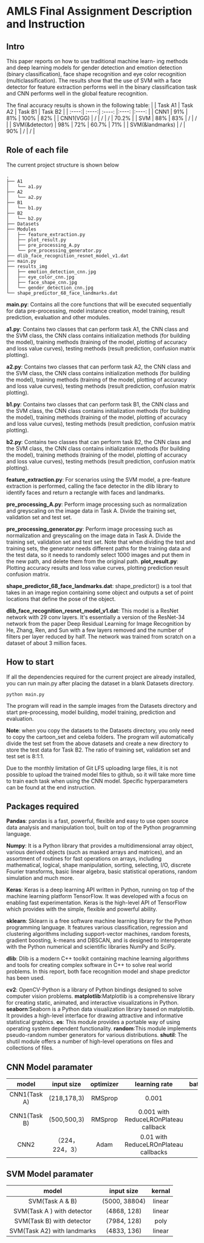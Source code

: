 # AMLS Final Assignment Description and Instruction
## Intro
This paper reports on how to use traditional machine learn- ing methods and deep learning models for gender detection and emotion detection (binary classification), face shape recognition and eye color recognition (multiclassification). The results show that the use of SVM with a face detector for feature extraction performs well in the binary classification task and CNN performs well in the global feature recognition.

The final accuracy results is shown in the following table:
|  | Task A1 | Task A2 | Task B1 | Task B2 |
| :----:| :----:| :----: |:----: |:----: |
| CNN1 | 91% | 81% | 100% | 82% |
| CNN1(VGG) | / | / | / | 70.2% |
| SVM | 88% | 83% | / | / |
| SVM(&detector) | 98% | 72% | 60.7% | 71% |
| SVM(&landmarks) | / | 90% | / | / |

## Role of each file
The current project structure is shown below
```
.
├── A1
│   └── a1.py
├── A2
│   └── a2.py
├── B1
│   └── b1.py
├── B2
│   └── b2.py
├── Datasets
├── Modules
│   ├── feature_extraction.py
│   ├── plot_result.py
│   ├── pre_processing_A.py
│   └── pre_processing_generator.py
├── dlib_face_recognition_resnet_model_v1.dat
├── main.py
├── results_img
│   ├── emotion_detection_cnn.jpg
│   ├── eye_color_cnn.jpg
│   ├── face_shape_cnn.jpg
│   └── gender_detection_cnn.jpg
└── shape_predictor_68_face_landmarks.dat
```

**main.py**: Contains all the core functions that will be executed sequentially for data pre-processing, model instance creation, model training, result prediction, evaluation and other modules. 

**a1.py**: Contains two classes that can perform task A1, the CNN class and the SVM class, the CNN class contains initialization methods (for building the model), training methods (training of the model, plotting of accuracy and loss value curves), testing methods (result prediction, confusion matrix plotting). 

**a2.py**: Contains two classes that can perform task A2, the CNN class and the SVM class, the CNN class contains initialization methods (for building the model), training methods (training of the model, plotting of accuracy and loss value curves), testing methods (result prediction, confusion matrix plotting). 

**b1.py**: Contains two classes that can perform task B1, the CNN class and the SVM class, the CNN class contains initialization methods (for building the model), training methods (training of the model, plotting of accuracy and loss value curves), testing methods (result prediction, confusion matrix plotting). 

**b2.py**: Contains two classes that can perform task B2, the CNN class and the SVM class, the CNN class contains initialization methods (for building the model), training methods (training of the model, plotting of accuracy and loss value curves), testing methods (result prediction, confusion matrix plotting). 

**feature_extraction.py**: For scenarios using the SVM model, a pre-feature extraction is performed, calling the face detector in the dlib library to identify faces and return a rectangle with faces and landmarks.

**pre_processing_A.py**: Perform image processing such as normalization and greyscaling on the image data in Task A. Divide the training set, validation set and test set.  

**pre_processing_generator.py**: Perform image processing such as normalization and greyscaling on the image data in Task A. Divide the training set, validation set and test set. Note that when dividing the test and training sets, the generator needs different paths for the training data and the test data, so it needs to randomly select 1000 images and put them in the new path, and delete them from the original path.
**plot_result.py**: Plotting accuracy results and loss value curves, plotting prediction result confusion matrix.

**shape_predictor_68_face_landmarks.dat**: shape_predictor() is a tool that takes in an image region containing some object and outputs a set of point locations that define the pose of the object. 

**dlib_face_recognition_resnet_model_v1.dat**: This model is a ResNet network with 29 conv layers. It's essentially a version of the ResNet-34 network from the paper Deep Residual Learning for Image Recognition by He, Zhang, Ren, and Sun with a few layers removed and the number of filters per layer reduced by half. The network was trained from scratch on a dataset of about 3 million faces.

## How to start

If all the dependencies required for the current project are already installed, you can run main.py after placing the dataset in a blank Datasets directory.
```
python main.py
```
The program will read in the sample images from the Datasets directory and start pre-processing, model building, model training, prediction and evaluation. 

**Note**: when you copy the datasets to the Datasets directory, you only need to copy the cartoon_set and celeba folders. The program will automatically divide the test set from the above datasets and create a new directory to store the test data for Task B2. The ratio of training set, validation set and test set is 8:1:1. 

Due to the monthly limitation of Git LFS uploading large files, it is not possible to upload the trained model files to github, so it will take more time to train each task when using the CNN model. Specific hyperparameters can be found at the end instruction.


## Packages required 

**Pandas**: pandas is a fast, powerful, flexible and easy to use open source data analysis and manipulation tool,
built on top of the Python programming language. 

**Numpy**: It is a Python library that provides a multidimensional array object, various derived objects (such as masked arrays and matrices), and an assortment of routines for fast operations on arrays, including mathematical, logical, shape manipulation, sorting, selecting, I/O, discrete Fourier transforms, basic linear algebra, basic statistical operations, random simulation and much more. 

**Keras**: Keras is a deep learning API written in Python, running on top of the machine learning platform TensorFlow. It was developed with a focus on enabling fast experimentation. Keras is the high-level API of TensorFlow which provides with the simple, flexible and powerful ability. 

**sklearn**: Sklearn is a free software machine learning library for the Python programming language. It features various classification, regression and clustering algorithms including support-vector machines, random forests, gradient boosting, k-means and DBSCAN, and is designed to interoperate with the Python numerical and scientific libraries NumPy and SciPy.

**dlib**: Dlib is a modern C++ toolkit containing machine learning algorithms and tools for creating complex software in C++ to solve real world problems. In this report, both face recognition model and shape predictor has been used.

**cv2**: OpenCV-Python is a library of Python bindings designed to solve computer vision problems.
**matplotlib**:Matplotlib is a comprehensive library for creating static, animated, and interactive visualizations in Python. 
**seaborn**:Seaborn is a Python data visualization library based on matplotlib. It provides a high-level interface for drawing attractive and informative statistical graphics. 
**os**: This module provides a portable way of using operating system dependent functionality. 
**random**:This module implements pseudo-random number generators for various distributions.
**shutil**: The shutil module offers a number of high-level operations on files and collections of files. 



## CNN Model paramater

| model | input size  |  optimizer | learning rate | batch_size | epochs |
| :----:| :----:| :----: |:----: |:----: | :----: |
| CNN1(Task A) | (218,178,3) | RMSprop | 0.001 | 32 | 30 | 
| CNN1(Task B) | (500,500,3) | RMSprop | 0.001 with ReduceLROnPlateau callback| 32 | 30 | 
| CNN2 |（224，224，3）  |  Adam|  0.01 with ReduceLROnPlateau callbacks| 32 | 30 | 

## SVM Model paramater 
| model | input size  |  kernal | 
| :----:| :----:| :----: |
| SVM(Task A & B)  | (5000, 38804) | linear | 
| SVM(Task A ) with detector | (4868, 128) |linear  |
| SVM(Task B) with detector | (7984, 128) |poly  | 
| SVM(Task A2) with landmarks  | (4833, 136) | linear |  
